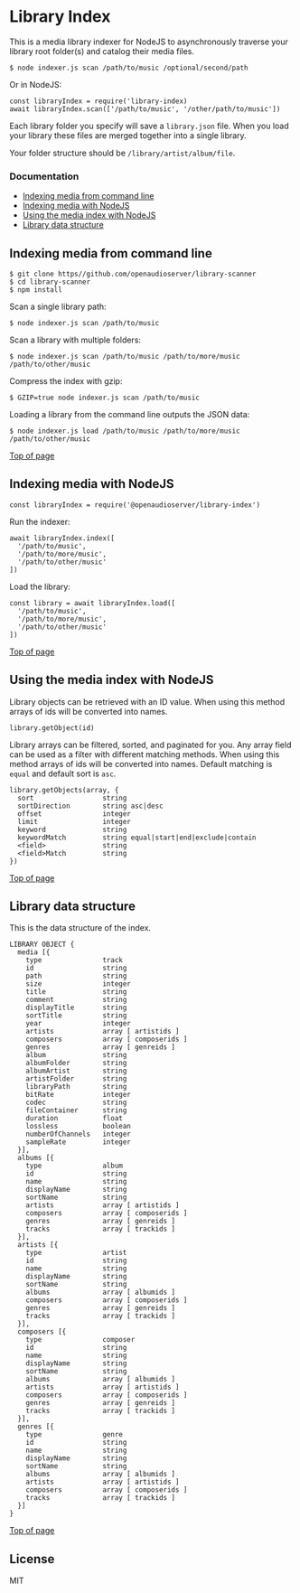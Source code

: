 # Library Index


This is a media library indexer for NodeJS to asynchronously traverse your library root folder(s) and catalog their media files. 

    $ node indexer.js scan /path/to/music /optional/second/path

Or in NodeJS: 

    const libraryIndex = require('library-index)
    await libraryIndex.scan(['/path/to/music', '/other/path/to/music'])

Each library folder you specify will save a `library.json` file.  When you load your library these files are merged together into a single library.

Your folder structure should be `/library/artist/album/file`.

### Documentation

- [Indexing media from command line](#indexing-media-from-command-line)
- [Indexing media with NodeJS](#indexing-media-with-nodejs)
- [Using the media index with NodeJS](#using-the-media-index-with-nodejs)
- [Library data structure](#library-data-structure)

## Indexing media from command line 

    $ git clone https//github.com/openaudioserver/library-scanner
    $ cd library-scanner
    $ npm install

Scan a single library path:

    $ node indexer.js scan /path/to/music

Scan a library with multiple folders:

    $ node indexer.js scan /path/to/music /path/to/more/music /path/to/other/music

Compress the index with gzip:

    $ GZIP=true node indexer.js scan /path/to/music

Loading a library from the command line outputs the JSON data:

    $ node indexer.js load /path/to/music /path/to/more/music /path/to/other/music

[Top of page](#documentation)

## Indexing media with NodeJS

    const libraryIndex = require('@openaudioserver/library-index')

Run the indexer:

    await libraryIndex.index([
      '/path/to/music',
      '/path/to/more/music',
      '/path/to/other/music'
    ])

Load the library:

    const library = await libraryIndex.load([
      '/path/to/music',
      '/path/to/more/music',
      '/path/to/other/music'
    ])

[Top of page](#documentation)

## Using the media index with NodeJS

Library objects can be retrieved with an ID value.  When using this method arrays of ids will be converted into names.

    library.getObject(id)

Library arrays can be filtered, sorted, and paginated for you.  Any array field can be used as a filter with different matching methods.  When using this method arrays of ids will be converted into names.  Default matching is `equal` and default sort is `asc`.

    library.getObjects(array, {
      sort                 string
      sortDirection        string asc|desc
      offset               integer
      limit                integer
      keyword              string
      keywordMatch         string equal|start|end|exclude|contain
      <field>              string
      <field>Match         string
    })

[Top of page](#documentation)

## Library data structure

This is the data structure of the index.

    LIBRARY OBJECT {
      media [{
        type               track
        id                 string
        path               string
        size               integer
        title              string
        comment            string
        displayTitle       string
        sortTitle          string
        year               integer
        artists            array [ artistids ]
        composers          array [ composerids ]
        genres             array [ genreids ]
        album              string
        albumFolder        string
        albumArtist        string
        artistFolder       string
        libraryPath        string
        bitRate            integer
        codec              string
        fileContainer      string
        duration           float
        lossless           boolean
        numberOfChannels   integer
        sampleRate         integer
      }],
      albums [{
        type               album
        id                 string
        name               string
        displayName        string
        sortName           string
        artists            array [ artistids ]
        composers          array [ composerids ]
        genres             array [ genreids ]
        tracks             array [ trackids ]
      }],
      artists [{
        type               artist
        id                 string
        name               string
        displayName        string
        sortName           string
        albums             array [ albumids ]
        composers          array [ composerids ]
        genres             array [ genreids ]
        tracks             array [ trackids ]
      }],
      composers [{
        type               composer
        id                 string
        name               string
        displayName        string
        sortName           string
        albums             array [ albumids ]
        artists            array [ artistids ]
        composers          array [ composerids ]
        genres             array [ genreids ]
        tracks             array [ trackids ]
      }],
      genres [{
        type               genre
        id                 string
        name               string
        displayName        string
        sortName           string
        albums             array [ albumids ]
        artists            array [ artistids ]
        composers          array [ composerids ] 
        tracks             array [ trackids ]
      }]
    }

[Top of page](#documentation)

## License

MIT
